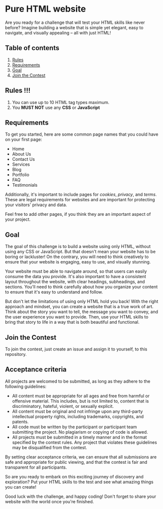 # Pure HTML website

Are you ready for a challenge that will test your HTML skills like never before? Imagine building a website that is simple yet elegant, easy to navigate, and visually appealing – all with just HTML!

## Table of contents

1. [Rules](#rules)
1. [Requirements](#requirements)
1. [Goal](#goal)
1. [Join the Contest](#goal)

## Rules !!!

1. You can use up to 10 HTML tag types maximum.
1. You **MUST NOT** use any **CSS** or **JavaScript**

## Requirements

To get you started, here are some common page names that you could have on your first page:

- Home
- About Us
- Contact Us
- Services
- Blog
- Portfolio
- FAQ
- Testimonials

Additionally, it's important to include pages for _cookies_, _privacy_, and _terms_. These are legal requirements for websites and are important for protecting your visitors' privacy and data.

Feel free to add other pages, if you think they are an important aspect of your project.

## Goal

The goal of this challenge is to build a website using only HTML, without using any CSS or JavaScript. But that doesn't mean your website has to be boring or lackluster! On the contrary, you will need to think creatively to ensure that your website is engaging, easy to use, and visually stunning.

Your website must be able to navigate around, so that users can easily consume the data you provide. It's also important to have a consistent layout throughout the website, with clear headings, subheadings, and sections. You'll need to think carefully about how you organize your content to ensure that it's easy to understand and follow.

But don't let the limitations of using only HTML hold you back! With the right approach and mindset, you can create a website that is a true work of art. Think about the story you want to tell, the message you want to convey, and the user experience you want to provide. Then, use your HTML skills to bring that story to life in a way that is both beautiful and functional.

## Join the Contest

To join the contest, just create an issue and assign it to yourself, to this repository.

## Acceptance criteria

All projects are welcomed to be submitted, as long as they adhere to the following guidelines:

- All content must be appropriate for all ages and free from harmful or offensive material. This includes, but is not limited to, content that is discriminatory, hateful, violent, or sexually explicit.
- All content must be original and not infringe upon any third-party intellectual property rights, including trademarks, copyrights, and patents.
- All code must be written by the participant or participant team submitting the project. No plagiarism or copying of code is allowed.
- All projects must be submitted in a timely manner and in the format specified by the contest rules.
  Any project that violates these guidelines may be disqualified from the contest.

By setting clear acceptance criteria, we can ensure that all submissions are safe and appropriate for public viewing, and that the contest is fair and transparent for all participants.

So are you ready to embark on this exciting journey of discovery and exploration? Put your HTML skills to the test and see what amazing things you can create!

Good luck with the challenge, and happy coding! Don't forget to share your website with the world once you're finished.
